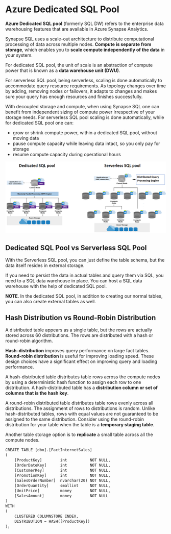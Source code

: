 # Azure Dedicated SQL Pool

**Azure Dedicated SQL pool** (formerly SQL DW) refers to the enterprise data warehousing features that are available in Azure Synapse Analytics.

Synapse SQL uses a scale-out architecture to distribute computational processing of data across multiple nodes. **Compute is separate from storage**, which enables you to **scale compute independently of the data** in your system.

For dedicated SQL pool, the unit of scale is an abstraction of compute power that is known as a **data warehouse unit (DWU)**.

For serverless SQL pool, being serverless, scaling is done automatically to accommodate query resource requirements. As topology changes over time by adding, removing nodes or failovers, it adapts to changes and makes sure your query has enough resources and finishes successfully. 

With decoupled storage and compute, when using Synapse SQL one can benefit from independent sizing of compute power irrespective of your storage needs. For serverless SQL pool scaling is done automatically, while for dedicated SQL pool one can:
- grow or shrink compute power, within a dedicated SQL pool, without moving data
- pause compute capacity while leaving data intact, so you only pay for storage
- resume compute capacity during operational hours

![Dedicated SQL Pool](../../images/dedicated_sql_pool.png)

## Dedicated SQL Pool vs Serverless SQL Pool

With the Serverless SQL pool, you can just define the table schema, but the data itself resides in external storage.

If you need to persist the data in actual tables and query them via SQL, you need to a SQL data warehouse in place. You can host a SQL data warehouse with the help of dedicated SQL pool.

**NOTE**. In the dedicated SQL pool, in addition to creating our normal tables, you can also create external tables as well.

## Hash Distribution vs Round-Robin Distribution

A distributed table appears as a single table, but the rows are actually stored across 60 distributions. The rows are distributed with a hash or round-robin algorithm.

**Hash-distribution** improves query performance on large fact tables. **Round-robin distribution** is useful for improving loading speed. These design choices have a significant effect on improving query and loading performance.

A hash-distributed table distributes table rows across the compute nodes by using a deterministic hash function to assign each row to one distribution. A hash-distributed table has a **distribution column or set of columns that is the hash key**.

A round-robin distributed table distributes table rows evenly across all distributions. The assignment of rows to distributions is random. Unlike hash-distributed tables, rows with equal values are not guaranteed to be assigned to the same distribution. Consider using the round-robin distribution for your table when the table is a **temporary staging table**.

Another table storage option is to **replicate** a small table across all the compute nodes. 

```
CREATE TABLE [dbo].[FactInternetSales]
(   
    [ProductKey]        int          NOT NULL,
    [OrderDateKey]      int          NOT NULL,
    [CustomerKey]       int          NOT NULL,
    [PromotionKey]      int          NOT NULL,
    [SalesOrderNumber]  nvarchar(20) NOT NULL,
    [OrderQuantity]     smallint     NOT NULL,
    [UnitPrice]         money        NOT NULL,
    [SalesAmount]       money        NOT NULL
)
WITH
(   
    CLUSTERED COLUMNSTORE INDEX,  
    DISTRIBUTION = HASH([ProductKey])
);
```

